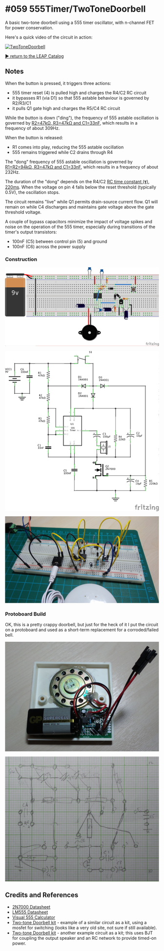 # #059 555Timer/TwoToneDoorbell

A basic two-tone doorbell using a 555 timer oscillator, with n-channel FET for power conservation.

Here's a quick video of the circuit in action:

[![TwoToneDoorbell](http://img.youtube.com/vi/yD5Hbg0qQJE/0.jpg)](http://www.youtube.com/watch?v=yD5Hbg0qQJE)


[:arrow_forward: return to the LEAP Catalog](http://leap.tardate.com)

## Notes

When the button is pressed, it triggers three actions:

* 555 timer reset (4) is pulled high and charges the R4/C2 RC circuit
* it bypasses R1 (via D1) so that 555 astable behaviour is governed by R2/R3/C1
* it pulls Q1 gate high and charges the R5/C4 RC circuit

While the button is down ("ding"), the frequency of 555 astable oscillation
is governed by [R2=47kΩ, R3=47kΩ and C1=33nF](http://visual555.tardate.com/?mode=astable&r1=47&r2=47&c=0.033),
which results in a frequency of about 309Hz.

When the button is released:

* R1 comes into play, reducing the 555 astable oscillation
* 555 remains triggered while C2 drains through R4

The "dong" frequency of 555 astable oscillation
is governed by [R1+R2=94kΩ, R3=47kΩ and C1=33nF](http://visual555.tardate.com/?mode=astable&r1=94&r2=47&c=0.033),
which results in a frequency of about 232Hz.

The duration of the "dong" depends on the R4/C2 [RC time constant (𝛕)](http://en.wikipedia.org/wiki/RC_time_constant),
[220ms](http://www.wolframalpha.com/input/?i=22k%CE%A9+*+10%CE%BCF).
When the voltage on pin 4 falls below the reset threshold (typically 0.5V), the oscillation stops.

The circuit remains "live" while Q1 permits drain-source current flow. Q1 will remain on while C4 discharges and maintains gate voltage above the gate threshold voltage.

A couple of bypass capacitors minimize the impact of voltage spikes and noise on the operation of the 555 timer, especially during transitions of the timer's output transistors:

* 100nF (C5) between control pin (5) and ground
* 100nF (C6) across the power supply

### Construction

![The Breadboard](./assets/TwoToneDoorbell_bb.jpg?raw=true)

![The Schematic](./assets/TwoToneDoorbell_schematic.jpg?raw=true)

![The Build](./assets/TwoToneDoorbell_build.jpg?raw=true)

### Protoboard Build

OK, this is a pretty crappy doorbell, but just for the heck of it I put the circuit on a protoboard and used as a
short-term replacement for a corroded/failed bell.

![Protoboard build](./assets/TwoToneDoorbell_pcb_build.jpg?raw=true)

![Protoboard layout](./assets/TwoToneDoorbell_pcb_layout.jpg?raw=true)


## Credits and References
* [2N7000 Datasheet](http://www.futurlec.com/Transistors/2N7000.shtml)
* [LM555 Datasheet](http://www.futurlec.com/Linear/LM555CN.shtml)
* [Visual 555 Calculator](http://visual555.tardate.com)
* [Two-tone Doorbell kit](http://cdselectronics.com/kits/two%20tone%20door%20bell.htm) - example of a similar circuit as a kit, using a mosfet for switching (looks like a very old site, not sure if still available).
* [Two-tone Doorbell kit](http://www.aliexpress.com/item/555-doorbell-kit-ding-dong-doorbell-kit-diy-electronic-kit-diy-digital-kit/1682713914.html) - another example circuit as a kit; this uses BJT for coupling the output speaker and an RC network to provide timed-on power.
